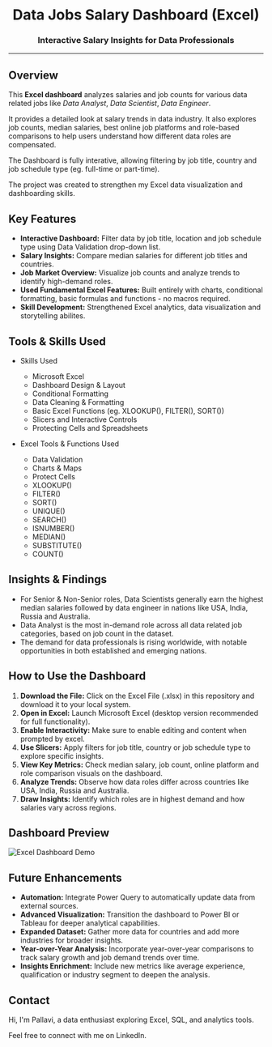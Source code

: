 <h1 align="center"> Data Jobs Salary Dashboard (Excel)</h1>
<h3 align="center">Interactive Salary Insights for Data Professionals</h3>

---

## Overview
This **Excel dashboard** analyzes salaries and job counts for various data related jobs like *Data Analyst*, *Data Scientist*, *Data Engineer*.

It provides a detailed look at salary trends in data industry. It also explores job counts, median salaries, best online job platforms and role-based comparisons to help users understand how different data roles are compensated.

The Dashboard is fully interative, allowing filtering by job title, country and job schedule type (eg. full-time or part-time).

The project was created to strengthen my Excel data visualization and dashboarding skills.

## Key Features

- **Interactive Dashboard:** Filter data by job title, location and job schedule type using Data Validation drop-down list.
- **Salary Insights:** Compare median salaries for different job titles and countries.
- **Job Market Overview:** Visualize job counts and analyze trends to identify high-demand roles.
- **Used Fundamental Excel Features:** Built entirely with charts, conditional formatting, basic formulas and functions - no macros required.
- **Skill Development:** Strengthened Excel analytics, data visualization and storytelling abilites.

## Tools & Skills Used

- Skills Used
  - Microsoft Excel
  - Dashboard Design & Layout
  - Conditional Formatting
  - Data Cleaning & Formatting
  - Basic Excel Functions (eg. XLOOKUP(), FILTER(), SORT())
  - Slicers and Interactive Controls
  - Protecting Cells and Spreadsheets

- Excel Tools & Functions Used
  - Data Validation
  - Charts & Maps
  - Protect Cells
  - XLOOKUP()
  - FILTER()
  - SORT()
  - UNIQUE()
  - SEARCH()
  - ISNUMBER()
  - MEDIAN()
  - SUBSTITUTE()
  - COUNT()

## Insights & Findings

- For Senior & Non-Senior roles, Data Scientists generally earn the highest median salaries followed by data engineer in nations like USA, India, Russia and Australia.
- Data Analyst is the most in-demand role across all data related job categories, based on job count in the dataset.
- The demand for data professionals is rising worldwide, with notable opportunities in both established and emerging nations.

## How to Use the Dashboard

1. **Download the File:** Click on the Excel File (.xlsx) in this repository and download it to your local system.
2. **Open in Excel:** Launch Microsoft Excel (desktop version recommended for full functionality).
3. **Enable Interactivity:** Make sure to enable editing and content when prompted by excel.
4. **Use Slicers:** Apply filters for job title, country or job schedule type to explore specific insights.
5. **View Key Metrics:** Check median salary, job count, online platform and role comparison visuals on the dashboard.
6. **Analyze Trends:** Observe how data roles differ across countries like USA, India, Russia and Australia.
7. **Draw Insights:** Identify which roles are in highest demand and how salaries vary across regions.

## Dashboard Preview

![Excel Dashboard Demo]()

## Future Enhancements

- **Automation:** Integrate Power Query to automatically update data from external sources.
- **Advanced Visualization:** Transition the dashboard to Power BI or Tableau for deeper analytical capabilities.
- **Expanded Dataset:** Gather more data for countries and add more industries for broader insights.
- **Year-over-Year Analysis:** Incorporate year-over-year comparisons to track salary growth and job demand trends over time.
- **Insights Enrichment:** Include new metrics like average experience, qualification or industry segment to deepen the analysis.

## Contact

Hi, I'm Pallavi, a data enthusiast exploring Excel, SQL, and analytics tools.

Feel free to connect with me on LinkedIn.
